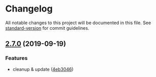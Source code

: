 # Changelog

All notable changes to this project will be documented in this file. See [standard-version](https://github.com/conventional-changelog/standard-version) for commit guidelines.

## [2.7.0](https://github.com/smooth-code/smooth-doc/compare/v2.6.0...v2.7.0) (2019-09-19)


### Features

* cleanup & update ([4eb3046](https://github.com/smooth-code/smooth-doc/commit/4eb3046))
